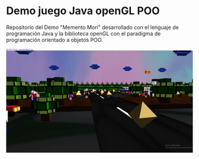 # Demo juego Java openGL POO
Repositorio del Demo "Memento Mori" desarrollado con el lenguaje de programación Java y la biblioteca openGL con el paradigma de programación orientado a objetos POO.

![alt text](https://github.com/MatinOna/Demo_juego_Java_openGL_POO/blob/master/img/final1.png)
